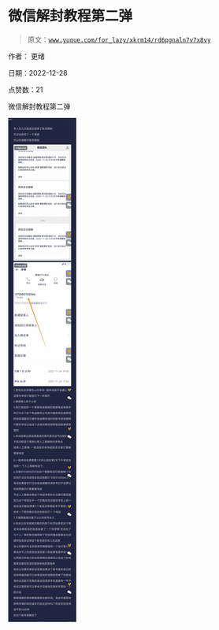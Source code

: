 # 微信解封教程第二弹

> 原文：[`www.yuque.com/for_lazy/xkrm14/rd6pgnaln7v7x8vy`](https://www.yuque.com/for_lazy/xkrm14/rd6pgnaln7v7x8vy)

作者： 更绪

日期：2022-12-28

点赞数：21

微信解封教程第二弹

![](img/55bd3c80e580cfb3818495d8aa9fc689.png)



